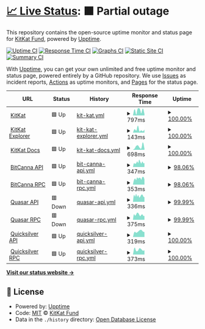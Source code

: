 # [📈 Live Status](https://status.kitkat.zone): <!--live status--> **🟧 Partial outage**

This repository contains the open-source uptime monitor and status page for [KitKat Fund](https://kitkat.zone), powered by [Upptime](https://github.com/upptime/upptime).

[![Uptime CI](https://github.com/kitkatfund/kitkatfund.github.io/workflows/Uptime%20CI/badge.svg)](https://github.com/kitkatfund/kitkatfund.github.io/actions?query=workflow%3A%22Uptime+CI%22)
[![Response Time CI](https://github.com/kitkatfund/kitkatfund.github.io/workflows/Response%20Time%20CI/badge.svg)](https://github.com/kitkatfund/kitkatfund.github.io/actions?query=workflow%3A%22Response+Time+CI%22)
[![Graphs CI](https://github.com/kitkatfund/kitkatfund.github.io/workflows/Graphs%20CI/badge.svg)](https://github.com/kitkatfund/kitkatfund.github.io/actions?query=workflow%3A%22Graphs+CI%22)
[![Static Site CI](https://github.com/kitkatfund/kitkatfund.github.io/workflows/Static%20Site%20CI/badge.svg)](https://github.com/kitkatfund/kitkatfund.github.io/actions?query=workflow%3A%22Static+Site+CI%22)
[![Summary CI](https://github.com/kitkatfund/kitkatfund.github.io/workflows/Summary%20CI/badge.svg)](https://github.com/kitkatfund/kitkatfund.github.io/actions?query=workflow%3A%22Summary+CI%22)

With [Upptime](https://upptime.js.org), you can get your own unlimited and free uptime monitor and status page, powered entirely by a GitHub repository. We use [Issues](https://github.com/kitkatfund/kitkatfund.github.io/issues) as incident reports, [Actions](https://github.com/kitkatfund/kitkatfund.github.io/actions) as uptime monitors, and [Pages](https://status.kitkat.zone) for the status page.

<!--start: status pages-->
<!-- This summary is generated by Upptime (https://github.com/upptime/upptime) -->
<!-- Do not edit this manually, your changes will be overwritten -->
<!-- prettier-ignore -->
| URL | Status | History | Response Time | Uptime |
| --- | ------ | ------- | ------------- | ------ |
| <img alt="" src="https://icons.duckduckgo.com/ip3/www.kitkat.zone.ico" height="13"> [KitKat](https://www.kitkat.zone) | 🟩 Up | [kit-kat.yml](https://github.com/kitkatfund/kitkatfund.github.io/commits/HEAD/history/kit-kat.yml) | <details><summary><img alt="Response time graph" src="./graphs/kit-kat/response-time-week.png" height="20"> 797ms</summary><br><a href="https://status.kitkat.zone/history/kit-kat"><img alt="Response time 873" src="https://img.shields.io/endpoint?url=https%3A%2F%2Fraw.githubusercontent.com%2Fkitkatfund%2Fkitkatfund.github.io%2FHEAD%2Fapi%2Fkit-kat%2Fresponse-time.json"></a><br><a href="https://status.kitkat.zone/history/kit-kat"><img alt="24-hour response time 239" src="https://img.shields.io/endpoint?url=https%3A%2F%2Fraw.githubusercontent.com%2Fkitkatfund%2Fkitkatfund.github.io%2FHEAD%2Fapi%2Fkit-kat%2Fresponse-time-day.json"></a><br><a href="https://status.kitkat.zone/history/kit-kat"><img alt="7-day response time 797" src="https://img.shields.io/endpoint?url=https%3A%2F%2Fraw.githubusercontent.com%2Fkitkatfund%2Fkitkatfund.github.io%2FHEAD%2Fapi%2Fkit-kat%2Fresponse-time-week.json"></a><br><a href="https://status.kitkat.zone/history/kit-kat"><img alt="30-day response time 781" src="https://img.shields.io/endpoint?url=https%3A%2F%2Fraw.githubusercontent.com%2Fkitkatfund%2Fkitkatfund.github.io%2FHEAD%2Fapi%2Fkit-kat%2Fresponse-time-month.json"></a><br><a href="https://status.kitkat.zone/history/kit-kat"><img alt="1-year response time 873" src="https://img.shields.io/endpoint?url=https%3A%2F%2Fraw.githubusercontent.com%2Fkitkatfund%2Fkitkatfund.github.io%2FHEAD%2Fapi%2Fkit-kat%2Fresponse-time-year.json"></a></details> | <details><summary><a href="https://status.kitkat.zone/history/kit-kat">100.00%</a></summary><a href="https://status.kitkat.zone/history/kit-kat"><img alt="All-time uptime 99.13%" src="https://img.shields.io/endpoint?url=https%3A%2F%2Fraw.githubusercontent.com%2Fkitkatfund%2Fkitkatfund.github.io%2FHEAD%2Fapi%2Fkit-kat%2Fuptime.json"></a><br><a href="https://status.kitkat.zone/history/kit-kat"><img alt="24-hour uptime 100.00%" src="https://img.shields.io/endpoint?url=https%3A%2F%2Fraw.githubusercontent.com%2Fkitkatfund%2Fkitkatfund.github.io%2FHEAD%2Fapi%2Fkit-kat%2Fuptime-day.json"></a><br><a href="https://status.kitkat.zone/history/kit-kat"><img alt="7-day uptime 100.00%" src="https://img.shields.io/endpoint?url=https%3A%2F%2Fraw.githubusercontent.com%2Fkitkatfund%2Fkitkatfund.github.io%2FHEAD%2Fapi%2Fkit-kat%2Fuptime-week.json"></a><br><a href="https://status.kitkat.zone/history/kit-kat"><img alt="30-day uptime 96.82%" src="https://img.shields.io/endpoint?url=https%3A%2F%2Fraw.githubusercontent.com%2Fkitkatfund%2Fkitkatfund.github.io%2FHEAD%2Fapi%2Fkit-kat%2Fuptime-month.json"></a><br><a href="https://status.kitkat.zone/history/kit-kat"><img alt="1-year uptime 99.13%" src="https://img.shields.io/endpoint?url=https%3A%2F%2Fraw.githubusercontent.com%2Fkitkatfund%2Fkitkatfund.github.io%2FHEAD%2Fapi%2Fkit-kat%2Fuptime-year.json"></a></details>
| <img alt="" src="https://icons.duckduckgo.com/ip3/explorer.kitkat.zone.ico" height="13"> [KitKat Explorer](https://explorer.kitkat.zone) | 🟩 Up | [kit-kat-explorer.yml](https://github.com/kitkatfund/kitkatfund.github.io/commits/HEAD/history/kit-kat-explorer.yml) | <details><summary><img alt="Response time graph" src="./graphs/kit-kat-explorer/response-time-week.png" height="20"> 143ms</summary><br><a href="https://status.kitkat.zone/history/kit-kat-explorer"><img alt="Response time 151" src="https://img.shields.io/endpoint?url=https%3A%2F%2Fraw.githubusercontent.com%2Fkitkatfund%2Fkitkatfund.github.io%2FHEAD%2Fapi%2Fkit-kat-explorer%2Fresponse-time.json"></a><br><a href="https://status.kitkat.zone/history/kit-kat-explorer"><img alt="24-hour response time 153" src="https://img.shields.io/endpoint?url=https%3A%2F%2Fraw.githubusercontent.com%2Fkitkatfund%2Fkitkatfund.github.io%2FHEAD%2Fapi%2Fkit-kat-explorer%2Fresponse-time-day.json"></a><br><a href="https://status.kitkat.zone/history/kit-kat-explorer"><img alt="7-day response time 143" src="https://img.shields.io/endpoint?url=https%3A%2F%2Fraw.githubusercontent.com%2Fkitkatfund%2Fkitkatfund.github.io%2FHEAD%2Fapi%2Fkit-kat-explorer%2Fresponse-time-week.json"></a><br><a href="https://status.kitkat.zone/history/kit-kat-explorer"><img alt="30-day response time 148" src="https://img.shields.io/endpoint?url=https%3A%2F%2Fraw.githubusercontent.com%2Fkitkatfund%2Fkitkatfund.github.io%2FHEAD%2Fapi%2Fkit-kat-explorer%2Fresponse-time-month.json"></a><br><a href="https://status.kitkat.zone/history/kit-kat-explorer"><img alt="1-year response time 151" src="https://img.shields.io/endpoint?url=https%3A%2F%2Fraw.githubusercontent.com%2Fkitkatfund%2Fkitkatfund.github.io%2FHEAD%2Fapi%2Fkit-kat-explorer%2Fresponse-time-year.json"></a></details> | <details><summary><a href="https://status.kitkat.zone/history/kit-kat-explorer">100.00%</a></summary><a href="https://status.kitkat.zone/history/kit-kat-explorer"><img alt="All-time uptime 99.87%" src="https://img.shields.io/endpoint?url=https%3A%2F%2Fraw.githubusercontent.com%2Fkitkatfund%2Fkitkatfund.github.io%2FHEAD%2Fapi%2Fkit-kat-explorer%2Fuptime.json"></a><br><a href="https://status.kitkat.zone/history/kit-kat-explorer"><img alt="24-hour uptime 100.00%" src="https://img.shields.io/endpoint?url=https%3A%2F%2Fraw.githubusercontent.com%2Fkitkatfund%2Fkitkatfund.github.io%2FHEAD%2Fapi%2Fkit-kat-explorer%2Fuptime-day.json"></a><br><a href="https://status.kitkat.zone/history/kit-kat-explorer"><img alt="7-day uptime 100.00%" src="https://img.shields.io/endpoint?url=https%3A%2F%2Fraw.githubusercontent.com%2Fkitkatfund%2Fkitkatfund.github.io%2FHEAD%2Fapi%2Fkit-kat-explorer%2Fuptime-week.json"></a><br><a href="https://status.kitkat.zone/history/kit-kat-explorer"><img alt="30-day uptime 99.51%" src="https://img.shields.io/endpoint?url=https%3A%2F%2Fraw.githubusercontent.com%2Fkitkatfund%2Fkitkatfund.github.io%2FHEAD%2Fapi%2Fkit-kat-explorer%2Fuptime-month.json"></a><br><a href="https://status.kitkat.zone/history/kit-kat-explorer"><img alt="1-year uptime 99.87%" src="https://img.shields.io/endpoint?url=https%3A%2F%2Fraw.githubusercontent.com%2Fkitkatfund%2Fkitkatfund.github.io%2FHEAD%2Fapi%2Fkit-kat-explorer%2Fuptime-year.json"></a></details>
| <img alt="" src="https://icons.duckduckgo.com/ip3/docs.kitkat.zone.ico" height="13"> [KitKat Docs](https://docs.kitkat.zone) | 🟩 Up | [kit-kat-docs.yml](https://github.com/kitkatfund/kitkatfund.github.io/commits/HEAD/history/kit-kat-docs.yml) | <details><summary><img alt="Response time graph" src="./graphs/kit-kat-docs/response-time-week.png" height="20"> 698ms</summary><br><a href="https://status.kitkat.zone/history/kit-kat-docs"><img alt="Response time 1123" src="https://img.shields.io/endpoint?url=https%3A%2F%2Fraw.githubusercontent.com%2Fkitkatfund%2Fkitkatfund.github.io%2FHEAD%2Fapi%2Fkit-kat-docs%2Fresponse-time.json"></a><br><a href="https://status.kitkat.zone/history/kit-kat-docs"><img alt="24-hour response time 237" src="https://img.shields.io/endpoint?url=https%3A%2F%2Fraw.githubusercontent.com%2Fkitkatfund%2Fkitkatfund.github.io%2FHEAD%2Fapi%2Fkit-kat-docs%2Fresponse-time-day.json"></a><br><a href="https://status.kitkat.zone/history/kit-kat-docs"><img alt="7-day response time 698" src="https://img.shields.io/endpoint?url=https%3A%2F%2Fraw.githubusercontent.com%2Fkitkatfund%2Fkitkatfund.github.io%2FHEAD%2Fapi%2Fkit-kat-docs%2Fresponse-time-week.json"></a><br><a href="https://status.kitkat.zone/history/kit-kat-docs"><img alt="30-day response time 1057" src="https://img.shields.io/endpoint?url=https%3A%2F%2Fraw.githubusercontent.com%2Fkitkatfund%2Fkitkatfund.github.io%2FHEAD%2Fapi%2Fkit-kat-docs%2Fresponse-time-month.json"></a><br><a href="https://status.kitkat.zone/history/kit-kat-docs"><img alt="1-year response time 1123" src="https://img.shields.io/endpoint?url=https%3A%2F%2Fraw.githubusercontent.com%2Fkitkatfund%2Fkitkatfund.github.io%2FHEAD%2Fapi%2Fkit-kat-docs%2Fresponse-time-year.json"></a></details> | <details><summary><a href="https://status.kitkat.zone/history/kit-kat-docs">100.00%</a></summary><a href="https://status.kitkat.zone/history/kit-kat-docs"><img alt="All-time uptime 100.00%" src="https://img.shields.io/endpoint?url=https%3A%2F%2Fraw.githubusercontent.com%2Fkitkatfund%2Fkitkatfund.github.io%2FHEAD%2Fapi%2Fkit-kat-docs%2Fuptime.json"></a><br><a href="https://status.kitkat.zone/history/kit-kat-docs"><img alt="24-hour uptime 100.00%" src="https://img.shields.io/endpoint?url=https%3A%2F%2Fraw.githubusercontent.com%2Fkitkatfund%2Fkitkatfund.github.io%2FHEAD%2Fapi%2Fkit-kat-docs%2Fuptime-day.json"></a><br><a href="https://status.kitkat.zone/history/kit-kat-docs"><img alt="7-day uptime 100.00%" src="https://img.shields.io/endpoint?url=https%3A%2F%2Fraw.githubusercontent.com%2Fkitkatfund%2Fkitkatfund.github.io%2FHEAD%2Fapi%2Fkit-kat-docs%2Fuptime-week.json"></a><br><a href="https://status.kitkat.zone/history/kit-kat-docs"><img alt="30-day uptime 100.00%" src="https://img.shields.io/endpoint?url=https%3A%2F%2Fraw.githubusercontent.com%2Fkitkatfund%2Fkitkatfund.github.io%2FHEAD%2Fapi%2Fkit-kat-docs%2Fuptime-month.json"></a><br><a href="https://status.kitkat.zone/history/kit-kat-docs"><img alt="1-year uptime 100.00%" src="https://img.shields.io/endpoint?url=https%3A%2F%2Fraw.githubusercontent.com%2Fkitkatfund%2Fkitkatfund.github.io%2FHEAD%2Fapi%2Fkit-kat-docs%2Fuptime-year.json"></a></details>
| <img alt="" src="https://icons.duckduckgo.com/ip3/bitcanna-api.kitkat.zone.ico" height="13"> [BitCanna API](https://bitcanna-api.kitkat.zone/cosmos/auth/v1beta1/params) | 🟩 Up | [bit-canna-api.yml](https://github.com/kitkatfund/kitkatfund.github.io/commits/HEAD/history/bit-canna-api.yml) | <details><summary><img alt="Response time graph" src="./graphs/bit-canna-api/response-time-week.png" height="20"> 347ms</summary><br><a href="https://status.kitkat.zone/history/bit-canna-api"><img alt="Response time 447" src="https://img.shields.io/endpoint?url=https%3A%2F%2Fraw.githubusercontent.com%2Fkitkatfund%2Fkitkatfund.github.io%2FHEAD%2Fapi%2Fbit-canna-api%2Fresponse-time.json"></a><br><a href="https://status.kitkat.zone/history/bit-canna-api"><img alt="24-hour response time 345" src="https://img.shields.io/endpoint?url=https%3A%2F%2Fraw.githubusercontent.com%2Fkitkatfund%2Fkitkatfund.github.io%2FHEAD%2Fapi%2Fbit-canna-api%2Fresponse-time-day.json"></a><br><a href="https://status.kitkat.zone/history/bit-canna-api"><img alt="7-day response time 347" src="https://img.shields.io/endpoint?url=https%3A%2F%2Fraw.githubusercontent.com%2Fkitkatfund%2Fkitkatfund.github.io%2FHEAD%2Fapi%2Fbit-canna-api%2Fresponse-time-week.json"></a><br><a href="https://status.kitkat.zone/history/bit-canna-api"><img alt="30-day response time 341" src="https://img.shields.io/endpoint?url=https%3A%2F%2Fraw.githubusercontent.com%2Fkitkatfund%2Fkitkatfund.github.io%2FHEAD%2Fapi%2Fbit-canna-api%2Fresponse-time-month.json"></a><br><a href="https://status.kitkat.zone/history/bit-canna-api"><img alt="1-year response time 447" src="https://img.shields.io/endpoint?url=https%3A%2F%2Fraw.githubusercontent.com%2Fkitkatfund%2Fkitkatfund.github.io%2FHEAD%2Fapi%2Fbit-canna-api%2Fresponse-time-year.json"></a></details> | <details><summary><a href="https://status.kitkat.zone/history/bit-canna-api">98.06%</a></summary><a href="https://status.kitkat.zone/history/bit-canna-api"><img alt="All-time uptime 95.21%" src="https://img.shields.io/endpoint?url=https%3A%2F%2Fraw.githubusercontent.com%2Fkitkatfund%2Fkitkatfund.github.io%2FHEAD%2Fapi%2Fbit-canna-api%2Fuptime.json"></a><br><a href="https://status.kitkat.zone/history/bit-canna-api"><img alt="24-hour uptime 97.23%" src="https://img.shields.io/endpoint?url=https%3A%2F%2Fraw.githubusercontent.com%2Fkitkatfund%2Fkitkatfund.github.io%2FHEAD%2Fapi%2Fbit-canna-api%2Fuptime-day.json"></a><br><a href="https://status.kitkat.zone/history/bit-canna-api"><img alt="7-day uptime 98.06%" src="https://img.shields.io/endpoint?url=https%3A%2F%2Fraw.githubusercontent.com%2Fkitkatfund%2Fkitkatfund.github.io%2FHEAD%2Fapi%2Fbit-canna-api%2Fuptime-week.json"></a><br><a href="https://status.kitkat.zone/history/bit-canna-api"><img alt="30-day uptime 89.15%" src="https://img.shields.io/endpoint?url=https%3A%2F%2Fraw.githubusercontent.com%2Fkitkatfund%2Fkitkatfund.github.io%2FHEAD%2Fapi%2Fbit-canna-api%2Fuptime-month.json"></a><br><a href="https://status.kitkat.zone/history/bit-canna-api"><img alt="1-year uptime 95.21%" src="https://img.shields.io/endpoint?url=https%3A%2F%2Fraw.githubusercontent.com%2Fkitkatfund%2Fkitkatfund.github.io%2FHEAD%2Fapi%2Fbit-canna-api%2Fuptime-year.json"></a></details>
| <img alt="" src="https://icons.duckduckgo.com/ip3/bitcanna-rpc.kitkat.zone.ico" height="13"> [BitCanna RPC](https://bitcanna-rpc.kitkat.zone) | 🟩 Up | [bit-canna-rpc.yml](https://github.com/kitkatfund/kitkatfund.github.io/commits/HEAD/history/bit-canna-rpc.yml) | <details><summary><img alt="Response time graph" src="./graphs/bit-canna-rpc/response-time-week.png" height="20"> 353ms</summary><br><a href="https://status.kitkat.zone/history/bit-canna-rpc"><img alt="Response time 365" src="https://img.shields.io/endpoint?url=https%3A%2F%2Fraw.githubusercontent.com%2Fkitkatfund%2Fkitkatfund.github.io%2FHEAD%2Fapi%2Fbit-canna-rpc%2Fresponse-time.json"></a><br><a href="https://status.kitkat.zone/history/bit-canna-rpc"><img alt="24-hour response time 337" src="https://img.shields.io/endpoint?url=https%3A%2F%2Fraw.githubusercontent.com%2Fkitkatfund%2Fkitkatfund.github.io%2FHEAD%2Fapi%2Fbit-canna-rpc%2Fresponse-time-day.json"></a><br><a href="https://status.kitkat.zone/history/bit-canna-rpc"><img alt="7-day response time 353" src="https://img.shields.io/endpoint?url=https%3A%2F%2Fraw.githubusercontent.com%2Fkitkatfund%2Fkitkatfund.github.io%2FHEAD%2Fapi%2Fbit-canna-rpc%2Fresponse-time-week.json"></a><br><a href="https://status.kitkat.zone/history/bit-canna-rpc"><img alt="30-day response time 350" src="https://img.shields.io/endpoint?url=https%3A%2F%2Fraw.githubusercontent.com%2Fkitkatfund%2Fkitkatfund.github.io%2FHEAD%2Fapi%2Fbit-canna-rpc%2Fresponse-time-month.json"></a><br><a href="https://status.kitkat.zone/history/bit-canna-rpc"><img alt="1-year response time 365" src="https://img.shields.io/endpoint?url=https%3A%2F%2Fraw.githubusercontent.com%2Fkitkatfund%2Fkitkatfund.github.io%2FHEAD%2Fapi%2Fbit-canna-rpc%2Fresponse-time-year.json"></a></details> | <details><summary><a href="https://status.kitkat.zone/history/bit-canna-rpc">98.06%</a></summary><a href="https://status.kitkat.zone/history/bit-canna-rpc"><img alt="All-time uptime 95.23%" src="https://img.shields.io/endpoint?url=https%3A%2F%2Fraw.githubusercontent.com%2Fkitkatfund%2Fkitkatfund.github.io%2FHEAD%2Fapi%2Fbit-canna-rpc%2Fuptime.json"></a><br><a href="https://status.kitkat.zone/history/bit-canna-rpc"><img alt="24-hour uptime 97.22%" src="https://img.shields.io/endpoint?url=https%3A%2F%2Fraw.githubusercontent.com%2Fkitkatfund%2Fkitkatfund.github.io%2FHEAD%2Fapi%2Fbit-canna-rpc%2Fuptime-day.json"></a><br><a href="https://status.kitkat.zone/history/bit-canna-rpc"><img alt="7-day uptime 98.06%" src="https://img.shields.io/endpoint?url=https%3A%2F%2Fraw.githubusercontent.com%2Fkitkatfund%2Fkitkatfund.github.io%2FHEAD%2Fapi%2Fbit-canna-rpc%2Fuptime-week.json"></a><br><a href="https://status.kitkat.zone/history/bit-canna-rpc"><img alt="30-day uptime 89.15%" src="https://img.shields.io/endpoint?url=https%3A%2F%2Fraw.githubusercontent.com%2Fkitkatfund%2Fkitkatfund.github.io%2FHEAD%2Fapi%2Fbit-canna-rpc%2Fuptime-month.json"></a><br><a href="https://status.kitkat.zone/history/bit-canna-rpc"><img alt="1-year uptime 95.23%" src="https://img.shields.io/endpoint?url=https%3A%2F%2Fraw.githubusercontent.com%2Fkitkatfund%2Fkitkatfund.github.io%2FHEAD%2Fapi%2Fbit-canna-rpc%2Fuptime-year.json"></a></details>
| <img alt="" src="https://icons.duckduckgo.com/ip3/quasar-api.kitkat.zone.ico" height="13"> [Quasar API](https://quasar-api.kitkat.zone/cosmos/auth/v1beta1/params) | 🟥 Down | [quasar-api.yml](https://github.com/kitkatfund/kitkatfund.github.io/commits/HEAD/history/quasar-api.yml) | <details><summary><img alt="Response time graph" src="./graphs/quasar-api/response-time-week.png" height="20"> 336ms</summary><br><a href="https://status.kitkat.zone/history/quasar-api"><img alt="Response time 343" src="https://img.shields.io/endpoint?url=https%3A%2F%2Fraw.githubusercontent.com%2Fkitkatfund%2Fkitkatfund.github.io%2FHEAD%2Fapi%2Fquasar-api%2Fresponse-time.json"></a><br><a href="https://status.kitkat.zone/history/quasar-api"><img alt="24-hour response time 274" src="https://img.shields.io/endpoint?url=https%3A%2F%2Fraw.githubusercontent.com%2Fkitkatfund%2Fkitkatfund.github.io%2FHEAD%2Fapi%2Fquasar-api%2Fresponse-time-day.json"></a><br><a href="https://status.kitkat.zone/history/quasar-api"><img alt="7-day response time 336" src="https://img.shields.io/endpoint?url=https%3A%2F%2Fraw.githubusercontent.com%2Fkitkatfund%2Fkitkatfund.github.io%2FHEAD%2Fapi%2Fquasar-api%2Fresponse-time-week.json"></a><br><a href="https://status.kitkat.zone/history/quasar-api"><img alt="30-day response time 343" src="https://img.shields.io/endpoint?url=https%3A%2F%2Fraw.githubusercontent.com%2Fkitkatfund%2Fkitkatfund.github.io%2FHEAD%2Fapi%2Fquasar-api%2Fresponse-time-month.json"></a><br><a href="https://status.kitkat.zone/history/quasar-api"><img alt="1-year response time 343" src="https://img.shields.io/endpoint?url=https%3A%2F%2Fraw.githubusercontent.com%2Fkitkatfund%2Fkitkatfund.github.io%2FHEAD%2Fapi%2Fquasar-api%2Fresponse-time-year.json"></a></details> | <details><summary><a href="https://status.kitkat.zone/history/quasar-api">99.99%</a></summary><a href="https://status.kitkat.zone/history/quasar-api"><img alt="All-time uptime 98.39%" src="https://img.shields.io/endpoint?url=https%3A%2F%2Fraw.githubusercontent.com%2Fkitkatfund%2Fkitkatfund.github.io%2FHEAD%2Fapi%2Fquasar-api%2Fuptime.json"></a><br><a href="https://status.kitkat.zone/history/quasar-api"><img alt="24-hour uptime 99.95%" src="https://img.shields.io/endpoint?url=https%3A%2F%2Fraw.githubusercontent.com%2Fkitkatfund%2Fkitkatfund.github.io%2FHEAD%2Fapi%2Fquasar-api%2Fuptime-day.json"></a><br><a href="https://status.kitkat.zone/history/quasar-api"><img alt="7-day uptime 99.99%" src="https://img.shields.io/endpoint?url=https%3A%2F%2Fraw.githubusercontent.com%2Fkitkatfund%2Fkitkatfund.github.io%2FHEAD%2Fapi%2Fquasar-api%2Fuptime-week.json"></a><br><a href="https://status.kitkat.zone/history/quasar-api"><img alt="30-day uptime 99.34%" src="https://img.shields.io/endpoint?url=https%3A%2F%2Fraw.githubusercontent.com%2Fkitkatfund%2Fkitkatfund.github.io%2FHEAD%2Fapi%2Fquasar-api%2Fuptime-month.json"></a><br><a href="https://status.kitkat.zone/history/quasar-api"><img alt="1-year uptime 98.39%" src="https://img.shields.io/endpoint?url=https%3A%2F%2Fraw.githubusercontent.com%2Fkitkatfund%2Fkitkatfund.github.io%2FHEAD%2Fapi%2Fquasar-api%2Fuptime-year.json"></a></details>
| <img alt="" src="https://icons.duckduckgo.com/ip3/quasar-rpc.kitkat.zone.ico" height="13"> [Quasar RPC](https://quasar-rpc.kitkat.zone) | 🟥 Down | [quasar-rpc.yml](https://github.com/kitkatfund/kitkatfund.github.io/commits/HEAD/history/quasar-rpc.yml) | <details><summary><img alt="Response time graph" src="./graphs/quasar-rpc/response-time-week.png" height="20"> 375ms</summary><br><a href="https://status.kitkat.zone/history/quasar-rpc"><img alt="Response time 344" src="https://img.shields.io/endpoint?url=https%3A%2F%2Fraw.githubusercontent.com%2Fkitkatfund%2Fkitkatfund.github.io%2FHEAD%2Fapi%2Fquasar-rpc%2Fresponse-time.json"></a><br><a href="https://status.kitkat.zone/history/quasar-rpc"><img alt="24-hour response time 282" src="https://img.shields.io/endpoint?url=https%3A%2F%2Fraw.githubusercontent.com%2Fkitkatfund%2Fkitkatfund.github.io%2FHEAD%2Fapi%2Fquasar-rpc%2Fresponse-time-day.json"></a><br><a href="https://status.kitkat.zone/history/quasar-rpc"><img alt="7-day response time 375" src="https://img.shields.io/endpoint?url=https%3A%2F%2Fraw.githubusercontent.com%2Fkitkatfund%2Fkitkatfund.github.io%2FHEAD%2Fapi%2Fquasar-rpc%2Fresponse-time-week.json"></a><br><a href="https://status.kitkat.zone/history/quasar-rpc"><img alt="30-day response time 364" src="https://img.shields.io/endpoint?url=https%3A%2F%2Fraw.githubusercontent.com%2Fkitkatfund%2Fkitkatfund.github.io%2FHEAD%2Fapi%2Fquasar-rpc%2Fresponse-time-month.json"></a><br><a href="https://status.kitkat.zone/history/quasar-rpc"><img alt="1-year response time 344" src="https://img.shields.io/endpoint?url=https%3A%2F%2Fraw.githubusercontent.com%2Fkitkatfund%2Fkitkatfund.github.io%2FHEAD%2Fapi%2Fquasar-rpc%2Fresponse-time-year.json"></a></details> | <details><summary><a href="https://status.kitkat.zone/history/quasar-rpc">99.99%</a></summary><a href="https://status.kitkat.zone/history/quasar-rpc"><img alt="All-time uptime 98.39%" src="https://img.shields.io/endpoint?url=https%3A%2F%2Fraw.githubusercontent.com%2Fkitkatfund%2Fkitkatfund.github.io%2FHEAD%2Fapi%2Fquasar-rpc%2Fuptime.json"></a><br><a href="https://status.kitkat.zone/history/quasar-rpc"><img alt="24-hour uptime 99.95%" src="https://img.shields.io/endpoint?url=https%3A%2F%2Fraw.githubusercontent.com%2Fkitkatfund%2Fkitkatfund.github.io%2FHEAD%2Fapi%2Fquasar-rpc%2Fuptime-day.json"></a><br><a href="https://status.kitkat.zone/history/quasar-rpc"><img alt="7-day uptime 99.99%" src="https://img.shields.io/endpoint?url=https%3A%2F%2Fraw.githubusercontent.com%2Fkitkatfund%2Fkitkatfund.github.io%2FHEAD%2Fapi%2Fquasar-rpc%2Fuptime-week.json"></a><br><a href="https://status.kitkat.zone/history/quasar-rpc"><img alt="30-day uptime 99.34%" src="https://img.shields.io/endpoint?url=https%3A%2F%2Fraw.githubusercontent.com%2Fkitkatfund%2Fkitkatfund.github.io%2FHEAD%2Fapi%2Fquasar-rpc%2Fuptime-month.json"></a><br><a href="https://status.kitkat.zone/history/quasar-rpc"><img alt="1-year uptime 98.39%" src="https://img.shields.io/endpoint?url=https%3A%2F%2Fraw.githubusercontent.com%2Fkitkatfund%2Fkitkatfund.github.io%2FHEAD%2Fapi%2Fquasar-rpc%2Fuptime-year.json"></a></details>
| <img alt="" src="https://icons.duckduckgo.com/ip3/quicksilver-api.kitkat.zone.ico" height="13"> [Quicksilver API](https://quicksilver-api.kitkat.zone/cosmos/auth/v1beta1/params) | 🟩 Up | [quicksilver-api.yml](https://github.com/kitkatfund/kitkatfund.github.io/commits/HEAD/history/quicksilver-api.yml) | <details><summary><img alt="Response time graph" src="./graphs/quicksilver-api/response-time-week.png" height="20"> 319ms</summary><br><a href="https://status.kitkat.zone/history/quicksilver-api"><img alt="Response time 460" src="https://img.shields.io/endpoint?url=https%3A%2F%2Fraw.githubusercontent.com%2Fkitkatfund%2Fkitkatfund.github.io%2FHEAD%2Fapi%2Fquicksilver-api%2Fresponse-time.json"></a><br><a href="https://status.kitkat.zone/history/quicksilver-api"><img alt="24-hour response time 279" src="https://img.shields.io/endpoint?url=https%3A%2F%2Fraw.githubusercontent.com%2Fkitkatfund%2Fkitkatfund.github.io%2FHEAD%2Fapi%2Fquicksilver-api%2Fresponse-time-day.json"></a><br><a href="https://status.kitkat.zone/history/quicksilver-api"><img alt="7-day response time 319" src="https://img.shields.io/endpoint?url=https%3A%2F%2Fraw.githubusercontent.com%2Fkitkatfund%2Fkitkatfund.github.io%2FHEAD%2Fapi%2Fquicksilver-api%2Fresponse-time-week.json"></a><br><a href="https://status.kitkat.zone/history/quicksilver-api"><img alt="30-day response time 338" src="https://img.shields.io/endpoint?url=https%3A%2F%2Fraw.githubusercontent.com%2Fkitkatfund%2Fkitkatfund.github.io%2FHEAD%2Fapi%2Fquicksilver-api%2Fresponse-time-month.json"></a><br><a href="https://status.kitkat.zone/history/quicksilver-api"><img alt="1-year response time 460" src="https://img.shields.io/endpoint?url=https%3A%2F%2Fraw.githubusercontent.com%2Fkitkatfund%2Fkitkatfund.github.io%2FHEAD%2Fapi%2Fquicksilver-api%2Fresponse-time-year.json"></a></details> | <details><summary><a href="https://status.kitkat.zone/history/quicksilver-api">100.00%</a></summary><a href="https://status.kitkat.zone/history/quicksilver-api"><img alt="All-time uptime 85.95%" src="https://img.shields.io/endpoint?url=https%3A%2F%2Fraw.githubusercontent.com%2Fkitkatfund%2Fkitkatfund.github.io%2FHEAD%2Fapi%2Fquicksilver-api%2Fuptime.json"></a><br><a href="https://status.kitkat.zone/history/quicksilver-api"><img alt="24-hour uptime 100.00%" src="https://img.shields.io/endpoint?url=https%3A%2F%2Fraw.githubusercontent.com%2Fkitkatfund%2Fkitkatfund.github.io%2FHEAD%2Fapi%2Fquicksilver-api%2Fuptime-day.json"></a><br><a href="https://status.kitkat.zone/history/quicksilver-api"><img alt="7-day uptime 100.00%" src="https://img.shields.io/endpoint?url=https%3A%2F%2Fraw.githubusercontent.com%2Fkitkatfund%2Fkitkatfund.github.io%2FHEAD%2Fapi%2Fquicksilver-api%2Fuptime-week.json"></a><br><a href="https://status.kitkat.zone/history/quicksilver-api"><img alt="30-day uptime 77.49%" src="https://img.shields.io/endpoint?url=https%3A%2F%2Fraw.githubusercontent.com%2Fkitkatfund%2Fkitkatfund.github.io%2FHEAD%2Fapi%2Fquicksilver-api%2Fuptime-month.json"></a><br><a href="https://status.kitkat.zone/history/quicksilver-api"><img alt="1-year uptime 85.95%" src="https://img.shields.io/endpoint?url=https%3A%2F%2Fraw.githubusercontent.com%2Fkitkatfund%2Fkitkatfund.github.io%2FHEAD%2Fapi%2Fquicksilver-api%2Fuptime-year.json"></a></details>
| <img alt="" src="https://icons.duckduckgo.com/ip3/quicksilver-rpc.kitkat.zone.ico" height="13"> [Quicksilver RPC](https://quicksilver-rpc.kitkat.zone) | 🟩 Up | [quicksilver-rpc.yml](https://github.com/kitkatfund/kitkatfund.github.io/commits/HEAD/history/quicksilver-rpc.yml) | <details><summary><img alt="Response time graph" src="./graphs/quicksilver-rpc/response-time-week.png" height="20"> 373ms</summary><br><a href="https://status.kitkat.zone/history/quicksilver-rpc"><img alt="Response time 336" src="https://img.shields.io/endpoint?url=https%3A%2F%2Fraw.githubusercontent.com%2Fkitkatfund%2Fkitkatfund.github.io%2FHEAD%2Fapi%2Fquicksilver-rpc%2Fresponse-time.json"></a><br><a href="https://status.kitkat.zone/history/quicksilver-rpc"><img alt="24-hour response time 330" src="https://img.shields.io/endpoint?url=https%3A%2F%2Fraw.githubusercontent.com%2Fkitkatfund%2Fkitkatfund.github.io%2FHEAD%2Fapi%2Fquicksilver-rpc%2Fresponse-time-day.json"></a><br><a href="https://status.kitkat.zone/history/quicksilver-rpc"><img alt="7-day response time 373" src="https://img.shields.io/endpoint?url=https%3A%2F%2Fraw.githubusercontent.com%2Fkitkatfund%2Fkitkatfund.github.io%2FHEAD%2Fapi%2Fquicksilver-rpc%2Fresponse-time-week.json"></a><br><a href="https://status.kitkat.zone/history/quicksilver-rpc"><img alt="30-day response time 342" src="https://img.shields.io/endpoint?url=https%3A%2F%2Fraw.githubusercontent.com%2Fkitkatfund%2Fkitkatfund.github.io%2FHEAD%2Fapi%2Fquicksilver-rpc%2Fresponse-time-month.json"></a><br><a href="https://status.kitkat.zone/history/quicksilver-rpc"><img alt="1-year response time 336" src="https://img.shields.io/endpoint?url=https%3A%2F%2Fraw.githubusercontent.com%2Fkitkatfund%2Fkitkatfund.github.io%2FHEAD%2Fapi%2Fquicksilver-rpc%2Fresponse-time-year.json"></a></details> | <details><summary><a href="https://status.kitkat.zone/history/quicksilver-rpc">100.00%</a></summary><a href="https://status.kitkat.zone/history/quicksilver-rpc"><img alt="All-time uptime 85.95%" src="https://img.shields.io/endpoint?url=https%3A%2F%2Fraw.githubusercontent.com%2Fkitkatfund%2Fkitkatfund.github.io%2FHEAD%2Fapi%2Fquicksilver-rpc%2Fuptime.json"></a><br><a href="https://status.kitkat.zone/history/quicksilver-rpc"><img alt="24-hour uptime 100.00%" src="https://img.shields.io/endpoint?url=https%3A%2F%2Fraw.githubusercontent.com%2Fkitkatfund%2Fkitkatfund.github.io%2FHEAD%2Fapi%2Fquicksilver-rpc%2Fuptime-day.json"></a><br><a href="https://status.kitkat.zone/history/quicksilver-rpc"><img alt="7-day uptime 100.00%" src="https://img.shields.io/endpoint?url=https%3A%2F%2Fraw.githubusercontent.com%2Fkitkatfund%2Fkitkatfund.github.io%2FHEAD%2Fapi%2Fquicksilver-rpc%2Fuptime-week.json"></a><br><a href="https://status.kitkat.zone/history/quicksilver-rpc"><img alt="30-day uptime 77.49%" src="https://img.shields.io/endpoint?url=https%3A%2F%2Fraw.githubusercontent.com%2Fkitkatfund%2Fkitkatfund.github.io%2FHEAD%2Fapi%2Fquicksilver-rpc%2Fuptime-month.json"></a><br><a href="https://status.kitkat.zone/history/quicksilver-rpc"><img alt="1-year uptime 85.95%" src="https://img.shields.io/endpoint?url=https%3A%2F%2Fraw.githubusercontent.com%2Fkitkatfund%2Fkitkatfund.github.io%2FHEAD%2Fapi%2Fquicksilver-rpc%2Fuptime-year.json"></a></details>

<!--end: status pages-->

[**Visit our status website →**](https://status.kitkat.zone)

## 📄 License

- Powered by: [Upptime](https://github.com/upptime/upptime)
- Code: [MIT](./LICENSE) © [KitKat Fund](https://kitkat.zone)
- Data in the `./history` directory: [Open Database License](https://opendatacommons.org/licenses/odbl/1-0/)
